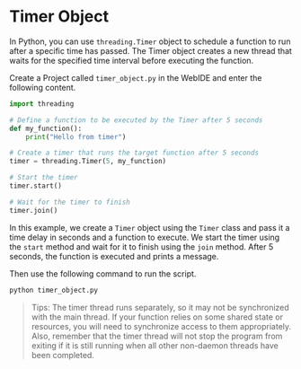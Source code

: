 # Timer Object

In Python, you can use `threading.Timer` object to schedule a function to run after a specific time has passed. The Timer object creates a new thread that waits for the specified time interval before executing the function.

Create a Project called `timer_object.py` in the WebIDE and enter the following content.

```python
import threading

# Define a function to be executed by the Timer after 5 seconds
def my_function():
    print("Hello from timer")

# Create a timer that runs the target function after 5 seconds
timer = threading.Timer(5, my_function)

# Start the timer
timer.start()

# Wait for the timer to finish
timer.join()

```

In this example, we create a `Timer` object using the `Timer` class and pass it a time delay in seconds and a function to execute. We start the timer using the `start` method and wait for it to finish using the `join` method. After 5 seconds, the function is executed and prints a message.

Then use the following command to run the script.

```bash
python timer_object.py
```

> Tips: The timer thread runs separately, so it may not be synchronized with the main thread. If your function relies on some shared state or resources, you will need to synchronize access to them appropriately. Also, remember that the timer thread will not stop the program from exiting if it is still running when all other non-daemon threads have been completed.
